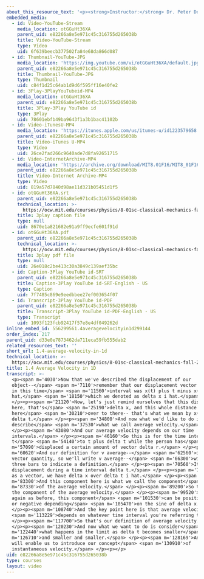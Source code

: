```yaml
---
about_this_resource_text: '<p><strong>Instructor:</strong> Dr. Peter Dourmashkin</p>'
embedded_media:
  - id: Video-YouTube-Stream
    media_location: otGGuHt36XA
    parent_uid: e82266a8e5e971c45c316755d265038b
    title: Video-YouTube-Stream
    type: Video
    uid: 6f639beecb377502fa84e68da866d087
  - id: Thumbnail-YouTube-JPG
    media_location: 'https://img.youtube.com/vi/otGGuHt36XA/default.jpg'
    parent_uid: e82266a8e5e971c45c316755d265038b
    title: Thumbnail-YouTube-JPG
    type: Thumbnail
    uid: c84f1d25c64ab1d9d6f595ff16e40fe2
  - id: 3Play-3PlayYouTubeid-MP4
    media_location: otGGuHt36XA
    parent_uid: e82266a8e5e971c45c316755d265038b
    title: 3Play-3Play YouTube id
    type: 3Play
    uid: 78601ebfb49ba9643f1a3b1bac41102b
  - id: Video-iTunesU-MP4
    media_location: 'https://itunes.apple.com/us/itunes-u/id1223579658'
    parent_uid: e82266a8e5e971c45c316755d265038b
    title: Video-iTunes U-MP4
    type: Video
    uid: 26ce2fad266c9640ade7d8fa92651715
  - id: Video-InternetArchive-MP4
    media_location: 'https://archive.org/download/MIT8.01F16/MIT8_01F16_L01v04_360p.mp4'
    parent_uid: e82266a8e5e971c45c316755d265038b
    title: Video-Internet Archive-MP4
    type: Video
    uid: 819a57d7840d98ae11d321b05451d1f5
  - id: otGGuHt36XA.srt
    parent_uid: e82266a8e5e971c45c316755d265038b
    technical_location: >-
      https://ocw.mit.edu/courses/physics/8-01sc-classical-mechanics-fall-2016/week-1-kinematics/1.4-average-velocity-in-1d/1.4-average-velocity-in-1d/otGGuHt36XA.srt
    title: 3play caption file
    type: null
    uid: 8670e1a821682e91a9ff9ecfe601f91d
  - id: otGGuHt36XA.pdf
    parent_uid: e82266a8e5e971c45c316755d265038b
    technical_location: >-
      https://ocw.mit.edu/courses/physics/8-01sc-classical-mechanics-fall-2016/week-1-kinematics/1.4-average-velocity-in-1d/1.4-average-velocity-in-1d/otGGuHt36XA.pdf
    title: 3play pdf file
    type: null
    uid: 26e018c2be413c30a3849c139aef35bc
  - id: Caption-3Play YouTube id-SRT
    parent_uid: e82266a8e5e971c45c316755d265038b
    title: Caption-3Play YouTube id-SRT-English - US
    type: Caption
    uid: 7f7485c869e9eedbbee27ef003654f07
  - id: Transcript-3Play YouTube id-PDF
    parent_uid: e82266a8e5e971c45c316755d265038b
    title: Transcript-3Play YouTube id-PDF-English - US
    type: Transcript
    uid: 1093f123fcb92417f57e8e4df049262d
inline_embed_id: 556299561.4averagevelocityin1d299144
order_index: 217
parent_uid: d33e0e7873462da711eca59fb555dab2
related_resources_text: ''
short_url: 1.4-average-velocity-in-1d
technical_location: >-
  https://ocw.mit.edu/courses/physics/8-01sc-classical-mechanics-fall-2016/week-1-kinematics/1.4-average-velocity-in-1d/1.4-average-velocity-in-1d
title: 1.4 Average Velocity in 1D
transcript: >-
  <p><span m='4030'>Now that we've described the displacement of our
  object--</span> <span m='7110'>remember that our displacement vector delta r
  in this time</span> <span m='11560'>interval was x(t) plus t minus x(t) i
  hat,</span> <span m='18150'>which we denoted as delta x i hat.</span>
  </p><p><span m='21120'>Now, let's just remind ourselves that this distance
  here, that's</span> <span m='25190'>delta x, and this whole distance from
  here</span> <span m='30210'>over to there-- that's what we mean by x(t) plus
  delta t.</span> </p><p><span m='34800'>And now what we'd like to do is
  describe</span> <span m='37530'>what we call average velocity.</span>
  </p><p><span m='43080'>And our average velocity depends on our time
  intervals.</span> </p><p><span m='46160'>So this is for the time interval
  t</span> <span m='54140'>to t plus delta t while the person has</span> <span
  m='57090'>displaced a certain amount of vector delta r.</span> </p><p><span
  m='60620'>And our definition for v average--</span> <span m='62560'>it's a
  vector quantity, so we'll write v average--</span> <span m='66300'>will use
  three bars to indicate a definition.</span> </p><p><span m='70560'>It is the
  displacement during a time interval delta t.</span> </p><p><span m='76780'>So,
  as a vector, we have delta x over delta t i hat.</span> </p><p><span
  m='83300'>And this component here is what we call the component</span> <span
  m='87330'>of the average velocity.</span> </p><p><span m='89200'>So this is
  the component of the average velocity.</span> </p><p><span m='99520'>And,
  again as before, this component</span> <span m='101530'>can be positive, zero,
  or negative depending</span> <span m='105470'>on the sine of delta x.</span>
  </p><p><span m='108740'>And the key point here is that average velocity</span>
  <span m='113229'>depends on whatever time interval you're referring to.</span>
  </p><p><span m='117700'>So that's our definition of average velocity.</span>
  </p><p><span m='120230'>And now what we want to do is consider</span> <span
  m='122440'>what happens in the limit as delta t becomes smaller</span> <span
  m='126710'>and smaller and smaller.</span> </p><p><span m='128169'>And that
  will enable us to introduce our concept</span> <span m='130910'>of
  instantaneous velocity.</span> </p><p></p>
uid: e82266a8e5e971c45c316755d265038b
type: courses
layout: video
---
```


